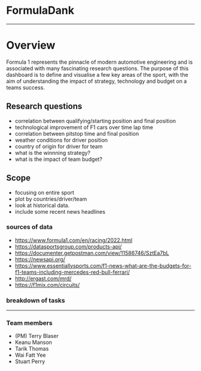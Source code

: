 # FormulaDank
---
# Overview
Formula 1 represents the pinnacle of modern automotive engineering and is associated with many fascinating research questions. The purpose of this dashboard is to define and visualise a few key areas of the sport, with the aim of understanding the impact of strategy, technology and budget on a teams success. 
## Research questions
- correlation between qualifying/starting position and final position
- technological improvement of F1 cars over time lap time
- correlation between pitstop time and final position
- weather conditions for driver position
- country of origin for driver for team
- what is the winnning strategy?
- what is the impact of team budget?
## Scope
- focusing on entire sport
- plot by countries/driver/team
- look at historical data.
- include some recent news headlines

### sources of data
- https://www.formula1.com/en/racing/2022.html
- https://datasportsgroup.com/products-api/
- https://documenter.getpostman.com/view/11586746/SztEa7bL
- https://newsapi.org/
- https://www.essentiallysports.com/f1-news-what-are-the-budgets-for-f1-teams-including-mercedes-red-bull-ferrari/
- http://ergast.com/mrd/
- https://f1mix.com/circuits/

### breakdown of tasks
---
### Team members
- (PM) Terry Blaser
- Keanu Manson
- Tarik Thomas
- Wai Fatt Yee
- Stuart Perry